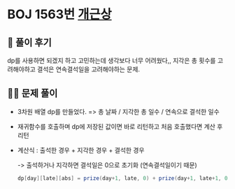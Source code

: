 # BOJ 1563번 [개근상](https://www.acmicpc.net/problem/1563)



## 🌈 풀이 후기

dp를 사용하면 되겠지 하고 고민하는데 생각보다 너무 어려웠다,, 지각은 총 횟수를 고려해야하고 결석은 연속결석일을 고려해야하는 문제.

## 👩‍🏫 문제 풀이

- 3차원 배열 dp를 만들었다. => 총 날짜 / 지각한 총 일수 / 연속으로 결석한 일수

- 재귀함수를 호출하며 dp에 저장된 값이면 바로 리턴하고 처음 호출했다면 계산 후 리턴

- 계산식 : 출석한 경우 + 지각한 경우 + 결석한 경우

  -> 출석하거나 지각하면 결석일은 0으로 초기화 (연속결석일이기 때문)

  ```java
  dp[day][late][abs] = prize(day+1, late, 0) + prize(day+1, late+1, 0) + prize(day+1, late, abs+1);
  ```





